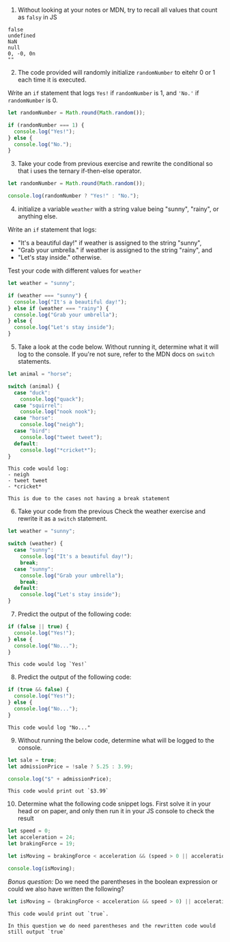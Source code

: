 1. Without looking at your notes or MDN, try to recall all values that count as `falsy` in JS

```
false
undefined
NaN
null
0, -0, 0n
""
```

2. The code provided will randomly initialize `randomNumber` to eitehr 0 or 1 each time it is executed.

Write an `if` statement that logs `Yes!` if `randomNumber` is 1, and `'No.'` if `randomNumber` is 0.

```javascript
let randomNumber = Math.round(Math.random());

if (randomNumber === 1) {
  console.log("Yes!");
} else {
  console.log("No.");
}
```

3. Take your code from previous exercise and rewrite the conditional so that i uses the ternary if-then-else operator.

```javascript
let randomNumber = Math.round(Math.random());

console.log(randomNumber ? "Yes!" : "No.");
```

4. initialize a variable `weather` with a string value being "sunny", "rainy", or anything else.

Write an `if` statement that logs:

- "It's a beautiful day!" if weather is assigned to the string "sunny",
- "Grab your umbrella." if weather is assigned to the string "rainy", and
- "Let's stay inside." otherwise.

Test your code with different values for `weather`

```javascript
let weather = "sunny";

if (weather === "sunny") {
  console.log("It's a beautiful day!");
} else if (weather === "rainy") {
  console.log("Grab your umbrella");
} else {
  console.log("Let's stay inside");
}
```

5. Take a look at the code below. Without running it, determine what it will log to the console. If you're not sure, refer to the MDN docs on `switch` statements.

```javascript
let animal = "horse";

switch (animal) {
  case "duck":
    console.log("quack");
  case "squirrel":
    console.log("nook nook");
  case "horse":
    console.log("neigh");
  case "bird":
    console.log("tweet tweet");
  default:
    console.log("*cricket*");
}
```

```
This code would log:
- neigh
- tweet tweet
- *cricket*

This is due to the cases not having a break statement
```

6. Take your code from the previous Check the weather exercise and rewrite it as a `switch` statement.

```javascript
let weather = "sunny";

switch (weather) {
  case "sunny":
    console.log("It's a beautiful day!");
    break;
  case "sunny":
    console.log("Grab your umbrella");
    break;
  default:
    console.log("Let's stay inside");
}
```

7. Predict the output of the following code:

```javascript
if (false || true) {
  console.log("Yes!");
} else {
  console.log("No...");
}
```

```
This code would log `Yes!`
```

8. Predict the output of the following code:

```javascript
if (true && false) {
  console.log("Yes!");
} else {
  console.log("No...");
}
```

```
This code would log "No..."
```

9. Without running the below code, determine what will be logged to the console.

```javascript
let sale = true;
let admissionPrice = !sale ? 5.25 : 3.99;

console.log("$" + admissionPrice);
```

```
This code would print out `$3.99`
```

10. Determine what the following code snippet logs. First solve it in your head or on paper, and only then run it in your JS console to check the result

```javascript
let speed = 0;
let acceleration = 24;
let brakingForce = 19;

let isMoving = brakingForce < acceleration && (speed > 0 || acceleration > 0);

console.log(isMoving);
```

_Bonus question:_ Do we need the parentheses in the boolean expression or could we also have written the following?

```javascript
let isMoving = (brakingForce < acceleration && speed > 0) || acceleration > 0;
```

```
This code would print out `true`.

In this question we do need parentheses and the rewritten code would still output `true`
```
